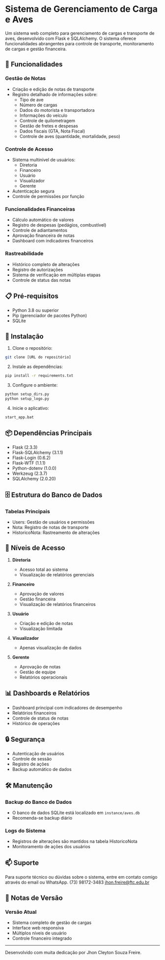 # Sistema de Gerenciamento de Carga e Aves

Um sistema web completo para gerenciamento de cargas e transporte de aves, desenvolvido com Flask e SQLAlchemy. O sistema oferece funcionalidades abrangentes para controle de transporte, monitoramento de cargas e gestão financeira.

## 🚀 Funcionalidades

### Gestão de Notas
- Criação e edição de notas de transporte
- Registro detalhado de informações sobre:
  - Tipo de ave
  - Número de cargas
  - Dados do motorista e transportadora
  - Informações do veículo
  - Controle de quilometragem
  - Gestão de fretes e despesas
  - Dados fiscais (GTA, Nota Fiscal)
  - Controle de aves (quantidade, mortalidade, peso)

### Controle de Acesso
- Sistema multinível de usuários:
  - Diretoria
  - Financeiro
  - Usuário
  - Visualizador
  - Gerente
- Autenticação segura
- Controle de permissões por função

### Funcionalidades Financeiras
- Cálculo automático de valores
- Registro de despesas (pedágios, combustível)
- Controle de adiantamentos
- Aprovação financeira de notas
- Dashboard com indicadores financeiros

### Rastreabilidade
- Histórico completo de alterações
- Registro de autorizações
- Sistema de verificação em múltiplas etapas
- Controle de status das notas

## 📋 Pré-requisitos

- Python 3.8 ou superior
- Pip (gerenciador de pacotes Python)
- SQLite

## 🔧 Instalação

1. Clone o repositório:
```bash
git clone [URL do repositório]
```

2. Instale as dependências:
```bash
pip install -r requirements.txt
```

3. Configure o ambiente:
```bash
python setup_dirs.py
python setup_logo.py
```

4. Inicie o aplicativo:
```bash
start_app.bat
```

## 📦 Dependências Principais

- Flask (2.3.3)
- Flask-SQLAlchemy (3.1.1)
- Flask-Login (0.6.2)
- Flask-WTF (1.1.1)
- Python-dotenv (1.0.0)
- Werkzeug (2.3.7)
- SQLAlchemy (2.0.20)

## 🗄️ Estrutura do Banco de Dados

### Tabelas Principais
- Users: Gestão de usuários e permissões
- Nota: Registro de notas de transporte
- HistoricoNota: Rastreamento de alterações

## 👥 Níveis de Acesso

1. **Diretoria**
   - Acesso total ao sistema
   - Visualização de relatórios gerenciais

2. **Financeiro**
   - Aprovação de valores
   - Gestão financeira
   - Visualização de relatórios financeiros

3. **Usuário**
   - Criação e edição de notas
   - Visualização limitada

4. **Visualizador**
   - Apenas visualização de dados

5. **Gerente**
   - Aprovação de notas
   - Gestão de equipe
   - Relatórios operacionais

## 📊 Dashboards e Relatórios

- Dashboard principal com indicadores de desempenho
- Relatórios financeiros
- Controle de status de notas
- Histórico de operações

## 🔒 Segurança

- Autenticação de usuários
- Controle de sessão
- Registro de ações
- Backup automático de dados

## 🛠️ Manutenção

### Backup do Banco de Dados
- O banco de dados SQLite está localizado em `instance/aves.db`
- Recomenda-se backup diário

### Logs do Sistema
- Registros de alterações são mantidos na tabela HistoricoNota
- Monitoramento de ações dos usuários

## 📫 Suporte

Para suporte técnico ou dúvidas sobre o sistema, entre em contato comigo através do email ou WhatsApp.
(73) 98172-3483
jhon.freire@ftc.edu.br

## 📝 Notas de Versão

### Versão Atual
- Sistema completo de gestão de cargas
- Interface web responsiva
- Múltiplos níveis de usuário
- Controle financeiro integrado

---

Desenvolvido com muita dedicação por Jhon Cleyton Souza Freire.
